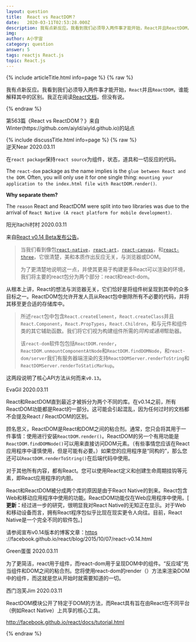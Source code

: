 ```yaml
---
layout: question
title:  React vs ReactDOM？
date:   2020-03-11T02:53:28.000Z
description: 我有点新反应。我看到我们必须导入两件事才能开始，React并且ReactDOM，谁能解释其中的区别。我正在阅读React文档，但没有说。...
img: 
author: A小宇宙
category: question
answer: 5
tags: reactjs React.js
topic: React.js
---
```

<div class="article-root">
  <div class="article">
    {% include articleTitle.html info=page %}
    {% raw %}
    <div class="article-content"><p><font style="vertical-align: inherit;"><font style="vertical-align: inherit;">我有点新反应。</font><font style="vertical-align: inherit;">我看到我们必须导入两件事才能开始，</font></font><code>React</code><font style="vertical-align: inherit;"><font style="vertical-align: inherit;">并且</font></font><code>ReactDOM</code><font style="vertical-align: inherit;"><font style="vertical-align: inherit;">，谁能解释其中的区别。</font><font style="vertical-align: inherit;">我正在阅读</font></font><a href="http://facebook.github.io/react/docs/"><font style="vertical-align: inherit;"><font style="vertical-align: inherit;">React文档</font></font></a><font style="vertical-align: inherit;"><font style="vertical-align: inherit;">，但没有说。</font></font></p></div>
    {% endraw %}
  </div>
  <p class="winter_mark">第563篇《React vs ReactDOM？》来自Winter(https://github.com/aiyld/aiyld.github.io)的站点</p>
  <div class="discuss-wrapper">
    {% include discussTitle.html info=page %}
    {% raw %}
    <div class="discuss-item">
        <div class="discuss-parent">
          <div class="discuss-meta">
            <span class="discuss-user">逆天Near</span>
            <span class="discuss-time">2020.03.11</span>
          </div>
          <div class="discuss-comment"><p><font style="vertical-align: inherit;"><font style="vertical-align: inherit;">在</font></font><code>react package</code><font style="vertical-align: inherit;"><font style="vertical-align: inherit;">保持</font></font><code>react source</code><font style="vertical-align: inherit;"><font style="vertical-align: inherit;">为组件，状态，道具和一切反应的代码。</font></font></p>

<p>The <code>react-dom</code> package as the name implies is the <code>glue between React and the DOM</code>. Often, you will only use it for one single thing: <code>mounting your application to the index.html file with ReactDOM.render()</code>.</p>

<p><strong>Why separate them?</strong></p>

<p>The <code>reason</code> React and ReactDOM were split into two libraries was due to the arrival of <code>React Native (A react platform for mobile development)</code>.</p></div>
        </div></div><div class="discuss-item">
        <div class="discuss-parent">
          <div class="discuss-meta">
            <span class="discuss-user">阳光Itachi村村</span>
            <span class="discuss-time">2020.03.11</span>
          </div>
          <div class="discuss-comment"><p><font style="vertical-align: inherit;"><font style="vertical-align: inherit;">来自</font></font><a href="https://facebook.github.io/react/blog/2015/07/03/react-v0.14-beta-1.html" rel="nofollow noreferrer"><font style="vertical-align: inherit;"><font style="vertical-align: inherit;">React v0.14 Beta发布公告</font></font></a><font style="vertical-align: inherit;"><font style="vertical-align: inherit;">。</font></font></p>

<blockquote>
  <p><font style="vertical-align: inherit;"><font style="vertical-align: inherit;">当我们看到像包</font></font><a href="https://facebook.github.io/react-native/" rel="nofollow noreferrer"><code>react-native</code></a><font style="vertical-align: inherit;"><font style="vertical-align: inherit;">，</font></font><a href="https://github.com/reactjs/react-art" rel="nofollow noreferrer"><code>react-art</code></a><font style="vertical-align: inherit;"><font style="vertical-align: inherit;">，</font></font><a href="https://github.com/Flipboard/react-canvas" rel="nofollow noreferrer"><code>react-canvas</code></a><font style="vertical-align: inherit;"><font style="vertical-align: inherit;">，和</font></font><a href="https://github.com/Izzimach/react-three" rel="nofollow noreferrer"><code>react-three</code></a><font style="vertical-align: inherit;"><font style="vertical-align: inherit;">，它很清楚，美和本质作出反应无关，与浏览器或DOM。</font></font></p>
  
  <p><font style="vertical-align: inherit;"><font style="vertical-align: inherit;">为了更清楚地说明这一点，并使其更易于构建更多React可以渲染的环境，我们将主要的react包分为两个部分：react和react-dom。</font></font></p>
</blockquote>

<p><font style="vertical-align: inherit;"><font style="vertical-align: inherit;">从根本上讲，React的想法与浏览器无关，它们恰好是将组件树呈现到其中的众多目标之一。</font><font style="vertical-align: inherit;">ReactDOM包允许开发人员从React包中删除所有不必要的代码，并将其移至更合适的存储库中。</font></font></p>

<blockquote>
  <p><font style="vertical-align: inherit;"><font style="vertical-align: inherit;">所述</font></font><code>react</code><font style="vertical-align: inherit;"><font style="vertical-align: inherit;">包中包含</font></font><code>React.createElement</code><font style="vertical-align: inherit;"><font style="vertical-align: inherit;">，</font></font><code>React.createClass</code><font style="vertical-align: inherit;"><font style="vertical-align: inherit;">并且</font></font><code>React.Component</code><font style="vertical-align: inherit;"><font style="vertical-align: inherit;">，</font></font><code>React.PropTypes</code><font style="vertical-align: inherit;"><font style="vertical-align: inherit;">，</font></font><code>React.Children</code><font style="vertical-align: inherit;"><font style="vertical-align: inherit;">，和与元件和组件类的其它辅助函数。</font><font style="vertical-align: inherit;">我们将它们视为</font><font style="vertical-align: inherit;">构建组件所需</font><font style="vertical-align: inherit;">的</font></font><em><font style="vertical-align: inherit;"><font style="vertical-align: inherit;">同构或通用</font></font></em><font style="vertical-align: inherit;"><font style="vertical-align: inherit;">帮助器。</font></font></p>
  
  <p><font style="vertical-align: inherit;"><font style="vertical-align: inherit;">该</font></font><code>react-dom</code><font style="vertical-align: inherit;"><font style="vertical-align: inherit;">软件包包括</font></font><code>ReactDOM.render</code><font style="vertical-align: inherit;"><font style="vertical-align: inherit;">，</font></font><code>ReactDOM.unmountComponentAtNode</code><font style="vertical-align: inherit;"><font style="vertical-align: inherit;">和</font></font><code>ReactDOM.findDOMNode</code><font style="vertical-align: inherit;"><font style="vertical-align: inherit;">，和</font></font><code>react-dom/server</code><font style="vertical-align: inherit;"><font style="vertical-align: inherit;">我们有服务器端渲染的支持</font></font><code>ReactDOMServer.renderToString</code><font style="vertical-align: inherit;"><font style="vertical-align: inherit;">和</font></font><code>ReactDOMServer.renderToStaticMarkup</code><font style="vertical-align: inherit;"><font style="vertical-align: inherit;">。</font></font></p>
</blockquote>

<p><font style="vertical-align: inherit;"><font style="vertical-align: inherit;">这两段说明了核心API方法从何而来</font></font><code>v0.13</code><font style="vertical-align: inherit;"><font style="vertical-align: inherit;">。</font></font></p></div>
        </div></div><div class="discuss-item">
        <div class="discuss-parent">
          <div class="discuss-meta">
            <span class="discuss-user">EvaGil</span>
            <span class="discuss-time">2020.03.11</span>
          </div>
          <div class="discuss-comment"><p><font style="vertical-align: inherit;"><font style="vertical-align: inherit;">React和ReactDOM直到最近才被拆分为两个不同的库。</font><font style="vertical-align: inherit;">在v0.14之前，所有ReactDOM功能都是React的一部分。</font><font style="vertical-align: inherit;">这可能会引起混乱，因为任何过时的文档都不会提及React / ReactDOM的区别。</font></font></p>

<p><font style="vertical-align: inherit;"><font style="vertical-align: inherit;">顾名思义，ReactDOM是React和DOM之间的粘合剂。</font><font style="vertical-align: inherit;">通常，您只会将其用于一件事情：使用进行安装</font></font><code>ReactDOM.render()</code><font style="vertical-align: inherit;"><font style="vertical-align: inherit;">。</font><font style="vertical-align: inherit;">ReactDOM的另一个有用功能是</font></font><code>ReactDOM.findDOMNode()</code><font style="vertical-align: inherit;"><font style="vertical-align: inherit;">可以用来直接访问DOM元素。</font><font style="vertical-align: inherit;">（有些事情您应该在React应用程序中谨慎使用，但是可能有必要。）如果您的应用程序是“同构的”，那么您还可以</font></font><code>ReactDOM.renderToString()</code><font style="vertical-align: inherit;"><font style="vertical-align: inherit;">在后端代码中使用。</font></font></p>

<p><font style="vertical-align: inherit;"><font style="vertical-align: inherit;">对于其他所有内容，都有React。</font><font style="vertical-align: inherit;">您可以使用React定义和创建生命周期挂钩等元素，即React应用程序的内胆。</font></font></p>

<p><font style="vertical-align: inherit;"><font style="vertical-align: inherit;">React和ReactDOM被分成两个库的原因是由于React Native的到来。</font><font style="vertical-align: inherit;">React包含Web和移动应用程序中使用的功能。</font><font style="vertical-align: inherit;">ReactDOM功能仅在Web应用程序中使用。</font><font style="vertical-align: inherit;">[ </font></font><strong><font style="vertical-align: inherit;"><font style="vertical-align: inherit;">更新：</font></font></strong><font style="vertical-align: inherit;"><font style="vertical-align: inherit;">经过进一步的研究，很明显我对React Native的无知正在显示。</font><font style="vertical-align: inherit;">对于Web和移动设备而言，拥有React程序包似乎比现在现实更令人向往。</font><font style="vertical-align: inherit;">目前，React Native是一个完全不同的软件包。]</font></font></p>

<p><font style="vertical-align: inherit;"><font style="vertical-align: inherit;">请参阅宣布v0.14版本的博客文章：</font><a href="https://facebook.github.io/react/blog/2015/10/07/react-v0.14.html"><font style="vertical-align: inherit;">https</font></a><font style="vertical-align: inherit;"> ://facebook.github.io/react/blog/2015/10/07/react-v0.14.html
</font></font><a href="https://facebook.github.io/react/blog/2015/10/07/react-v0.14.html"><font style="vertical-align: inherit;"></font></a></p></div>
        </div></div><div class="discuss-item">
        <div class="discuss-parent">
          <div class="discuss-meta">
            <span class="discuss-user">Green蛋蛋</span>
            <span class="discuss-time">2020.03.11</span>
          </div>
          <div class="discuss-comment"><p><font style="vertical-align: inherit;"><font style="vertical-align: inherit;">为了更简洁，react用于组件，而react-dom用于呈现DOM中的组件。</font><font style="vertical-align: inherit;">“反应域”充当组件和DOM之间的粘合剂。</font><font style="vertical-align: inherit;">您将使用react-dom的render（）方法来渲染DOM中的组件，而这就是您从开始时就需要知道的一切。</font></font></p></div>
        </div></div><div class="discuss-item">
        <div class="discuss-parent">
          <div class="discuss-meta">
            <span class="discuss-user">西门泡芙Jim</span>
            <span class="discuss-time">2020.03.11</span>
          </div>
          <div class="discuss-comment"><p><font style="vertical-align: inherit;"><font style="vertical-align: inherit;">ReactDOM模块公开了特定于DOM的方法，而React具有旨在由React在不同平台（例如React Native）上共享的核心工具。</font></font></p>

<p><a href="http://facebook.github.io/react/docs/tutorial.html" rel="nofollow noreferrer"><font style="vertical-align: inherit;"><font style="vertical-align: inherit;">http://facebook.github.io/react/docs/tutorial.html</font></font></a></p></div>
        </div></div>
    {% endraw %}
  </div>
<div>
